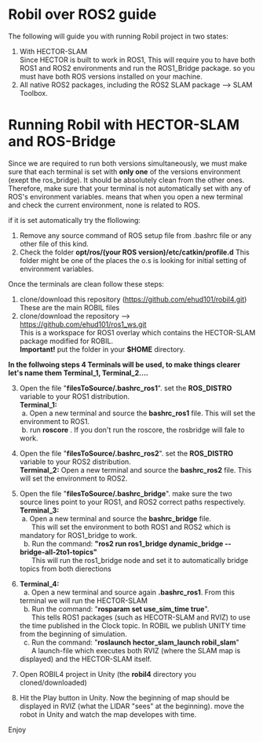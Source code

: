 # Robil over ROS2 guide
The following will guide you with running Robil project in two states:  
1. With HECTOR-SLAM  
Since HECTOR is built to work in ROS1, This will require you to have both ROS1 and ROS2 environments and run the ROS1_Bridge package.
so you must have both ROS versions installed on your machine.
2. All native ROS2 packages, including the ROS2 SLAM package --> SLAM Toolbox.

# Running Robil with HECTOR-SLAM and ROS-Bridge
Since we are required to run both versions simultaneously, we must make sure that each terminal is set with **only one** of the versions environment (exept the ros_bridge). It should be absolutely clean from the other ones.
Therefore, make sure that your terminal is not automatically set with any of ROS's environment variables. means that when you open a new terminal and check the current environment, none is related to ROS.

if it is set automatically try the flollowing:
1. Remove any source command of ROS setup file from .bashrc file or any other file of this kind.
2. Check the folder **opt/ros/(your ROS version)/etc/catkin/profile.d**
This folder might be one of the places the o.s is looking for initial setting of environment variables.

Once the terminals are clean follow these steps:
1. clone/download this repository (https://github.com/ehud101/robil4.git)  
These are the main ROBIL files
2. clone/download the repository --> https://github.com/ehud101/ros1_ws.git  
This is a workspace for ROS1 overlay which contains the HECTOR-SLAM package modified for ROBIL.  
**Important!** put the folder in your **$HOME** directory.  

**In the follwoing steps 4 Terminals will be used, to make things clearer let's name them Terminal_1, Terminal_2....**  

3. Open the file "**filesToSource/.bashrc_ros1**". set the **ROS_DISTRO** variable to your ROS1 distribution.  
**Terminal_1:**  
&nbsp;a. Open a new terminal and source the **bashrc_ros1** file. This will set the environment to ROS1.  
&nbsp;b. run **roscore** . If you don't run the roscore, the rosbridge will fale to work.  

4. Open the file "**filesToSource/.bashrc_ros2**". set the **ROS_DISTRO** variable to your ROS2 distribution.  
**Terminal_2:** Open a new terminal and source the **bashrc_ros2** file. This will set the environment to ROS2.  

5. Open the file "**filesToSource/.bashrc_bridge**". make sure the two source lines point to your ROS1, and ROS2 correct paths respectively.  
**Terminal_3:**  
&nbsp;a. Open a new terminal and source the **bashrc_bridge** file.  
&nbsp;&nbsp;&nbsp;&nbsp;&nbsp;&nbsp;This will set the environment to both ROS1 and ROS2 which is mandatory for ROS1_bridge to work.  
&nbsp;&nbsp;b. Run the command: **"ros2 run ros1_bridge dynamic_bridge --bridge-all-2to1-topics"**   
&nbsp;&nbsp;&nbsp;&nbsp;&nbsp;&nbsp;This will run the ros1_bridge node and set it to automatically bridge topics from both dierections

6. **Terminal_4:**  
&nbsp;&nbsp;a. Open a new terminal and source again **.bashrc_ros1**. From this terminal we will run the HECTOR-SLAM  
&nbsp;&nbsp;b. Run the command: "**rosparam set use_sim_time true**".  
&nbsp;&nbsp;&nbsp;&nbsp;&nbsp;&nbsp;This tells ROS1 packages (such as HECOTR-SLAM and RVIZ) to use the time published in the Clock topic. In ROBIL we publish UNITY time from the beginning of simulation.  
&nbsp;&nbsp;c. Run the command: "**roslaunch hector_slam_launch robil_slam**"  
&nbsp;&nbsp;&nbsp;&nbsp;&nbsp;&nbsp;A launch-file which executes both RVIZ (where the SLAM map is displayed) and the HECTOR-SLAM itself.  

7. Open ROBIL4 project in Unity (the **robil4** directory you cloned/downloaded)  

8. Hit the Play button in Unity. Now the beginning of map should be displayed in RVIZ (what the LIDAR "sees" at the beginning).
move the robot in Unity and watch the map developes with time.

Enjoy
